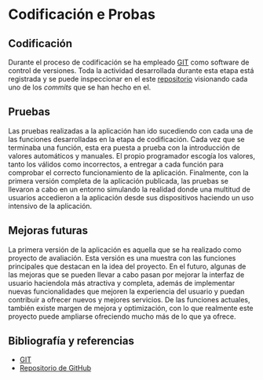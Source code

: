 # Codificación e Probas

## Codificación

Durante el proceso de codificación se ha empleado [GIT](https://git-scm.com/) como software de control de versiones. Toda la actividad desarrollada durante esta etapa está registrada y se puede inspeccionar en el este [repositorio](https://github.com/Loisinho/whatawalk) visionando cada uno de los *commits* que se han hecho en el.

## Pruebas

Las pruebas realizadas a la aplicación han ido sucediendo con cada una de las funciones desarrolladas en la etapa de codificación. Cada vez que se terminaba una función, esta era puesta a prueba con la introducción de valores automáticos y manuales. El propio programador escogía los valores, tanto los válidos como incorrectos, a entregar a cada función para comprobar el correcto funcionamiento de la aplicación.
Finalmente, con la primera versión completa de la aplicación publicada, las pruebas se llevaron a cabo en un entorno simulando la realidad donde una multitud de usuarios accedieron a la aplicación desde sus dispositivos haciendo un uso intensivo de la aplicación.

## Mejoras futuras

La primera versión de la aplicación es aquella que se ha realizado como proyecto de avaliación. Esta versión es una muestra con las funciones principales que destacan en la idea del proyecto. En el futuro, algunas de las mejoras que se pueden llevar a cabo pasan por mejorar la interfaz de usuario haciendola más atractiva y completa, además de implementar nuevas funcionalidades que mejoren la experiencia del usuario y puedan contribuir a ofrecer nuevos y mejores servicios. De las funciones actuales, también existe margen de mejora y optimización, con lo que realmente este proyecto puede ampliarse ofreciendo mucho más de lo que ya ofrece.

## Bibliografía y referencias

- [GIT](https://git-scm.com/)
- [Repositorio de GitHub](https://github.com/Loisinho/whatawalk)
